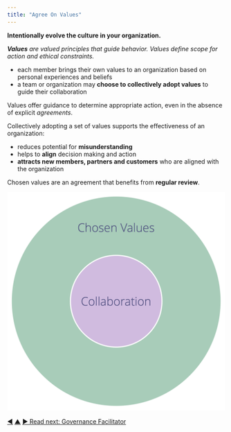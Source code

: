 ```yaml
---
title: "Agree On Values"
---
```



**Intentionally evolve the culture in your organization.**

_**Values** are valued principles that guide behavior. Values define scope for action and ethical constraints._

-   each member brings their own values to an organization based on personal experiences and beliefs
-   a team or organization may **choose to collectively adopt values** to guide their collaboration

Values offer guidance to determine appropriate action, even in the absence of explicit <dfn data-info="Agreement: An agreed upon guideline, process, protocol or policy designed to guide the flow of value.">agreements</dfn>.

Collectively adopting a set of values supports the effectiveness of an organization:

-   reduces potential for **misunderstanding**
-   helps to **align** decision making and action
-   **attracts new members, partners and customers** who are aligned with the organization

Chosen values are an agreement that benefits from **regular review**.

![Chosen values define constraints for collaboration](img/collaboration-values/chosen-values.png)


<div class="bottom-nav">
<a href="adopt-the-seven-principles.html" title="Back to: Adopt The Seven Principles">◀</a> <a href="enablers-of-collaboration.html" title="Up: Enablers of Collaboration">▲</a> <a href="governance-facilitator.html" title="">▶ Read next: Governance Facilitator</a>
</div>
